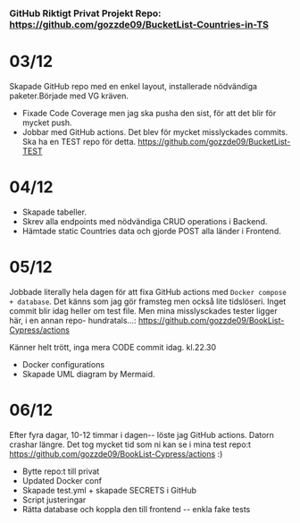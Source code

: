 ### GitHub Riktigt Privat Projekt Repo: https://github.com/gozzde09/BucketList-Countries-in-TS

# 03/12

Skapade GitHub repo med en enkel layout, installerade nödvändiga paketer.Började med VG kräven.

- Fixade Code Coverage men jag ska pusha den sist, för att det blir för mycket push.
- Jobbar med GitHub actions. Det blev för mycket misslyckades commits. Ska ha en TEST repo för detta. https://github.com/gozzde09/BucketList-TEST

# 04/12

- Skapade tabeller.
- Skrev alla endpoints med nödvändiga CRUD operations i Backend.
- Hämtade static Countries data och gjorde POST alla länder i Frontend.

# 05/12

Jobbade literally hela dagen för att fixa GitHub actions med `Docker compose + database`.
Det känns som jag gör framsteg men också lite tidslöseri. Inget commit blir idag heller om test file.
Men mina misslysckades tester ligger här, i en annan repo- hundratals...: https://github.com/gozzde09/BookList-Cypress/actions

Känner helt trött, inga mera CODE commit idag. kl.22.30

- Docker configurations
- Skapade UML diagram by Mermaid.

# 06/12

Efter fyra dagar, 10-12 timmar i dagen-- löste jag GitHub actions. Datorn crashar längre.
Det tog mycket tid som ni kan se i mina test repo:t https://github.com/gozzde09/BookList-Cypress/actions
:)

- Bytte repo:t till privat
- Updated Docker conf
- Skapade test.yml + skapade SECRETS i GitHub
- Script justeringar
- Rätta database och koppla den till frontend -- enkla fake tests
